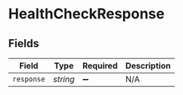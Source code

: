 # HealthCheckResponse


## Fields

| Field              | Type               | Required           | Description        |
| ------------------ | ------------------ | ------------------ | ------------------ |
| `response`         | *string*           | :heavy_minus_sign: | N/A                |